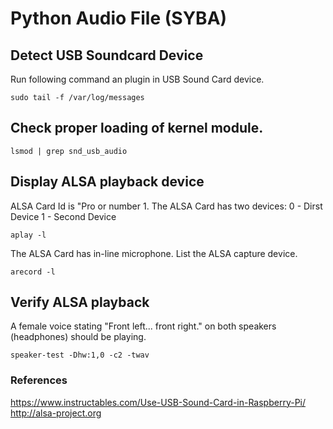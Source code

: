 # Python Audio File (SYBA)


## Detect USB Soundcard Device
Run following command an plugin in USB Sound Card device.
```console
sudo tail -f /var/log/messages
```


## Check proper loading of kernel module.
```console
lsmod | grep snd_usb_audio
```

## Display ALSA playback device
ALSA Card Id is "Pro or number 1. The ALSA Card has two devices:
0 - Dirst Device
1 - Second Device
```console
aplay -l
```

The ALSA Card has in-line microphone. List the ALSA capture device.
```console
arecord -l
```

## Verify ALSA playback
A female voice stating "Front left... front right." on both speakers (headphones) should be playing.
```console
speaker-test -Dhw:1,0 -c2 -twav
```



### References
https://www.instructables.com/Use-USB-Sound-Card-in-Raspberry-Pi/
http://alsa-project.org

